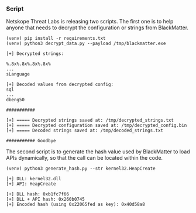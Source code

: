 ### Script

Netskope Threat Labs is releasing two scripts. The first one is to help anyone that needs to decrypt the configuration or strings from BlackMatter.

```shell
(venv) pip install -r requirements.txt
(venv) python3 decrypt_data.py --payload /tmp/blackmatter.exe

[+] Decrypted strings:

%.8x%.8x%.8x%.8x%
...
sLanguage

[+] Decoded values from decrypted config:
sql
...
dbeng50

###########

[+] ===== Decrypted strings saved at: /tmp/decrypted_strings.txt
[+] ===== Decrypted configuration saved at: /tmp/decrypted_config.bin
[+] ===== Decoded strings saved at: /tmp/decoded_strings.txt

########### Goodbye

```

The second script is to generate the hash value used by BlackMatter to load APIs dynamically, so that the call can be located within the code.

```shell
(venv) python3 generate_hash.py --str kernel32.HeapCreate 

[+] DLL: kernel32.dll
[+] API: HeapCreate

[+] DLL hash: 0xb1fc7f66
[+] DLL + API hash: 0x260b0745
[+] Encoded hash (using 0x22065fed as key): 0x40d58a8

```
